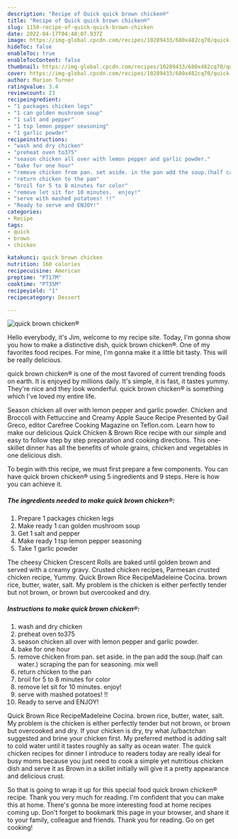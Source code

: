 ```yaml
---
description: "Recipe of Quick quick brown chicken®"
title: "Recipe of Quick quick brown chicken®"
slug: 1150-recipe-of-quick-quick-brown-chicken
date: 2022-04-17T04:48:07.937Z
image: https://img-global.cpcdn.com/recipes/10289433/680x482cq70/quick-brown-chicken-recipe-main-photo.jpg
hideToc: false
enableToc: true
enableTocContent: false
thumbnail: https://img-global.cpcdn.com/recipes/10289433/680x482cq70/quick-brown-chicken-recipe-main-photo.jpg
cover: https://img-global.cpcdn.com/recipes/10289433/680x482cq70/quick-brown-chicken-recipe-main-photo.jpg
author: Marion Turner
ratingvalue: 3.4
reviewcount: 23
recipeingredient:
- "1 packages chicken legs"
- "1 can golden mushroom soup"
- "1 salt and pepper"
- "1 tsp lemon pepper seasoning"
- "1 garlic powder"
recipeinstructions:
- "wash and dry chicken"
- "preheat oven to375"
- "season chicken all over with lemon pepper and garlic powder."
- "bake for one hour"
- "remove chicken from pan. set aside. in the pan add the soup.(half can water.) scraping the pan for seasoning. mix well"
- "return chicken to the pan"
- "broil for 5 to 8 minutes for color"
- "remove let sit for 10 minutes.  enjoy!"
- "serve with mashed potatoes! !!"
- "Ready to serve and ENJOY!"
categories:
- Recipe
tags:
- quick
- brown
- chicken

katakunci: quick brown chicken 
nutrition: 160 calories
recipecuisine: American
preptime: "PT17M"
cooktime: "PT35M"
recipeyield: "1"
recipecategory: Dessert

---
```



![quick brown chicken®](https://img-global.cpcdn.com/recipes/10289433/680x482cq70/quick-brown-chicken-recipe-main-photo.jpg)

Hello everybody, it's Jim, welcome to my recipe site. Today, I'm gonna show you how to make a distinctive dish, quick brown chicken®. One of my favorites food recipes. For mine, I'm gonna make it a little bit tasty. This will be really delicious.

quick brown chicken® is one of the most favored of current trending foods on earth. It is enjoyed by millions daily. It's simple, it is fast, it tastes yummy. They're nice and they look wonderful. quick brown chicken® is something which I've loved my entire life.

Season chicken all over with lemon pepper and garlic powder. Chicken and Broccoli with Fettuccine and Creamy Apple Sauce Recipe Presented by Gail Greco, editor Carefree Cooking Magazine on Teflon.com. Learn how to make our delicious Quick Chicken &amp; Brown Rice recipe with our simple and easy to follow step by step preparation and cooking directions. This one-skillet dinner has all the benefits of whole grains, chicken and vegetables in one delicious dish.


To begin with this recipe, we must first prepare a few components. You can have quick brown chicken® using 5 ingredients and 9 steps. Here is how you can achieve it.

<!--inarticleads1-->

##### The ingredients needed to make quick brown chicken®:

1. Prepare 1 packages chicken legs
1. Make ready 1 can golden mushroom soup
1. Get 1 salt and pepper
1. Make ready 1 tsp lemon pepper seasoning
1. Take 1 garlic powder


The cheesy Chicken Crescent Rolls are baked until golden brown and served with a creamy gravy. Crusted chicken recipes, Parmesan crusted chicken recipe, Yummy. Quick Brown Rice RecipeMadeleine Cocina. brown rice, butter, water, salt. My problem is the chicken is either perfectly tender but not brown, or brown but overcooked and dry. 

<!--inarticleads2-->

##### Instructions to make quick brown chicken®:

1. wash and dry chicken
1. preheat oven to375
1. season chicken all over with lemon pepper and garlic powder.
1. bake for one hour
1. remove chicken from pan. set aside. in the pan add the soup.(half can water.) scraping the pan for seasoning. mix well
1. return chicken to the pan
1. broil for 5 to 8 minutes for color
1. remove let sit for 10 minutes.  enjoy!
1. serve with mashed potatoes! !!
1. Ready to serve and ENJOY!

Quick Brown Rice RecipeMadeleine Cocina. brown rice, butter, water, salt. My problem is the chicken is either perfectly tender but not brown, or brown but overcooked and dry. If your chicken is dry, try what /u/bactchan suggested and brine your chicken first. My preferred method is adding salt to cold water until it tastes roughly as salty as ocean water. The quick chicken recipes for dinner I introduce to readers today are really ideal for busy moms because you just need to cook a simple yet nutritious chicken dish and serve it as Brown in a skillet initially will give it a pretty appearance and delicious crust. 

So that is going to wrap it up for this special food quick brown chicken® recipe. Thank you very much for reading. I'm confident that you can make this at home. There's gonna be more interesting food at home recipes coming up. Don't forget to bookmark this page in your browser, and share it to your family, colleague and friends. Thank you for reading. Go on get cooking!

